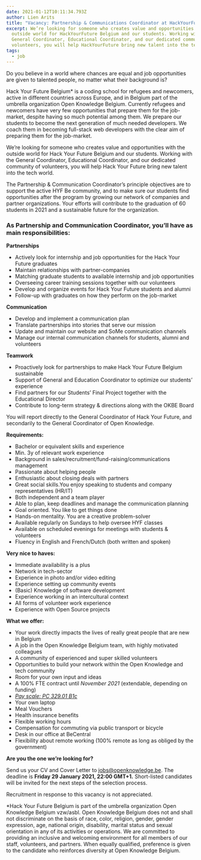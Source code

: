 ```yaml
---
date: 2021-01-12T10:11:34.793Z
author: Lien Arits
title: "Vacancy: Partnership & Communications Coordinator at HackYourFuture Belgium"
excerpt: We’re looking for someone who creates value and opportunities with the
  outside world for HackYourFuture Belgium and our students. Working with the
  General Coordinator, Educational Coordinator, and our dedicated community of
  volunteers, you will help HackYourFuture bring new talent into the tech world.
tags:
  - job
---
```

Do you believe in a world where chances are equal and job opportunities are given to talented people, no matter what their background is?

Hack Your Future Belgium* is a coding school for refugees and newcomers, active in different countries across Europe, and in Belgium part of the umbrella organization Open Knowledge Belgium. Currently refugees and newcomers have very few opportunities that prepare them for the job-market, despite having so much potential among them. We prepare our students to become the next generation of much needed developers. We coach them in becoming full-stack web developers with the clear aim of preparing them for the job-market.

We’re looking for someone who creates value and opportunities with the outside world for Hack Your Future Belgium and our students. Working with the General Coordinator, Educational Coordinator, and our dedicated community of volunteers, you will help Hack Your Future bring new talent into the tech world.

The Partnership & Communication Coordinator’s principle objectives are to support the active HYF Be community, and to make sure our students find opportunities after the program by growing our network of companies and partner organizations. Your efforts will contribute to the graduation of 60 students in 2021 and a sustainable future for the organization.

### **As Partnership and Communication Coordinator, you’ll have as main responsibilities:**

**Partnerships**

* Actively look for internship and job opportunities for the Hack Your Future graduates 
* Maintain relationships with partner-companies
* Matching graduate students to available internship and job opportunities
* Overseeing career training sessions together with our volunteers
* Develop and organize events for Hack Your Future students and alumni
* Follow-up with graduates on how they perform on the job-market

**Communication**

* Develop and implement a communication plan
* Translate partnerships into stories that serve our mission
* Update and maintain our website and SoMe communication channels
* Manage our internal communication channels for students, alumni and volunteers

**Teamwork**

* Proactively look for partnerships to make Hack Your Future Belgium sustainable
* Support of General and Education Coordinator to optimize our students’ experience
* Find partners for our Students’ Final Project together with the Educational Director
* Contribute to long-term strategy & directions along with the OKBE Board

You will report directly to the General Coordinator of Hack Your Future, and secondarily to the General Coordinator of Open Knowledge.

**Requirements:**

* Bachelor or equivalent skills and experience
* Min. 3y of relevant work experience
* Background in sales/recruitment/fund-raising/communications management
* Passionate about helping people
* Enthusiastic about closing deals with partners
* Great social skills.You enjoy speaking to students and company representatives (HR/IT)
* Both independent and a team player
* Able to plan, keep deadlines and manage the communication planning
* Goal oriented. You like to get things done
* Hands-on mentality. You are a creative problem-solver
* Available regularly on Sundays to help oversee HYF classes
* Available on scheduled evenings for meetings with students & volunteers
* Fluency in English and French/Dutch (both written and spoken)

**Very nice to haves:**

* Immediate availability is a plus
* Network in tech-sector
* Experience in photo and/or video editing
* Experience setting up community events
* (Basic) Knowledge of software development
* Experience working in an intercultural context
* All forms of volunteer work experience
* Experience with Open Source projects

**What we offer:**

* Your work directly impacts the lives of really great people that are new in Belgium
* A job in the Open Knowledge Belgium team, with highly motivated colleagues
* A community of experienced and super skilled volunteers
* Opportunities to build your network within the Open Knowledge and tech community
* Room for your own input and ideas
* A 100% FTE contract until *November 2021* (extendable, depending on funding)
* *[Pay scale: PC 329.01 B1c](https://www.aclvb.be/sites/default/files/aclvb/329-01_n_01042020.pdf)*
* Your own laptop
* Meal Vouchers
* Health insurance benefits
* Flexible working hours
* Compensation for commuting via public transport or bicycle
* Desk in our office at BeCentral
* Flexibility about remote working (100% remote as long as obliged by the government)

**Are you the one we’re looking for?**

Send us your CV and Cover Letter to jobs@openknowledge.be. The deadline is **Friday 29 January 2021, 22:00 GMT+1.** Short-listed candidates will be invited for the next steps of the selection process.

Recruitment in response to this vacancy is not appreciated.

\*Hack Your Future Belgium is part of the umbrella organization Open Knowledge Belgium vzw/asbl. Open Knowledge Belgium does not and shall not discriminate on the basis of race, color, religion, gender, gender expression, age, national origin, disability, marital status and sexual orientation in any of its activities or operations. We are committed to providing an inclusive and welcoming environment for all members of our staff, volunteers, and partners. When equally qualified, preference is given to the candidate who reinforces diversity at Open Knowledge Belgium.